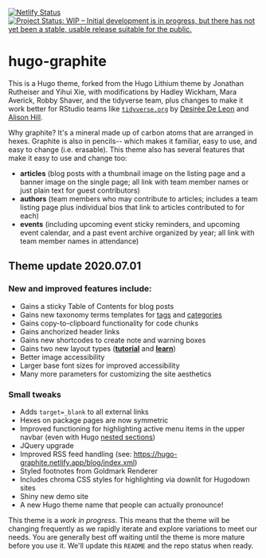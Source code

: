 [![Netlify Status](https://api.netlify.com/api/v1/badges/2f8f1ca8-27e3-4781-8493-aace97152622/deploy-status)](https://app.netlify.com/sites/hugo-graphite/deploys) [![Project Status: WIP – Initial development is in progress, but there has not yet been a stable, usable release suitable for the public.](http://www.repostatus.org/badges/latest/wip.svg)](http://www.repostatus.org/#wip)

# hugo-graphite

This is a Hugo theme, forked from the Hugo Lithium theme by Jonathan Rutheiser and Yihui Xie, with modifications by Hadley Wickham, Mara Averick, Robby Shaver, and the tidyverse team, plus changes to make it work better for RStudio teams like [`tidyverse.org`](https://www.tidyverse.org/) by [Desirée De Leon](https://desiree.rbind.io) and [Alison Hill](https://alison.rbind.io). 

Why graphite? It's a mineral made up of carbon atoms that are arranged in hexes. Graphite is also in pencils-- which makes it familiar, easy to use, and easy to change (i.e. erasable). This theme also has several features that make it easy to use and change too:

+ **articles** (blog posts with a thumbnail image on the listing page and a banner image on the single page; all link with team member names or just plain text for guest contributors)
+ **authors** (team members who may contribute to articles; includes a team listing page plus individual bios that link to articles contributed to for each)
+ **events** (including upcoming event sticky reminders, and upcoming event calendar, and a past event archive organized by year; all link with team member names in attendance)

## Theme update 2020.07.01 

### New and improved features include:

* Gains a sticky Table of Contents for blog posts
* Gains new taxonomy terms templates for [tags](https://hugo-graphite.netlify.app/tags/) and [categories](https://hugo-graphite.netlify.app/categories/)
* Gains copy-to-clipboard functionality for code chunks
* Gains anchorized header links
* Gains new shortcodes to create note and warning boxes
* Gains two new layout types ([**tutorial**](https://hugo-graphite.netlify.app/start/) and [**learn**](https://hugo-graphite.netlify.app/learn/))
* Better image accessibility
* Larger base font sizes for improved accessibility
* Many more parameters for customizing the site aesthetics

### Small tweaks

* Adds `target=_blank` to all external links
* Hexes on package pages are now symmetric
* Improved functioning for highlighting active menu items in the upper navbar (even with Hugo [nested sections](https://gohugo.io/content-management/sections/#nested-sections))
* JQuery upgrade
* Improved RSS feed handling (see: https://hugo-graphite.netlify.app/blog/index.xml)
* Styled footnotes from Goldmark Renderer
* Includes chroma CSS styles for highlighting via downlit for Hugodown sites
* Shiny new demo site
* A new Hugo theme name that people can actually pronounce!


This theme is a *work in progress*. This means that the theme will be changing frequently as we rapidly iterate and explore variations to meet our needs. You are generally best off waiting until the theme is more mature before you use it. We'll update this `README` and the repo status when ready.
